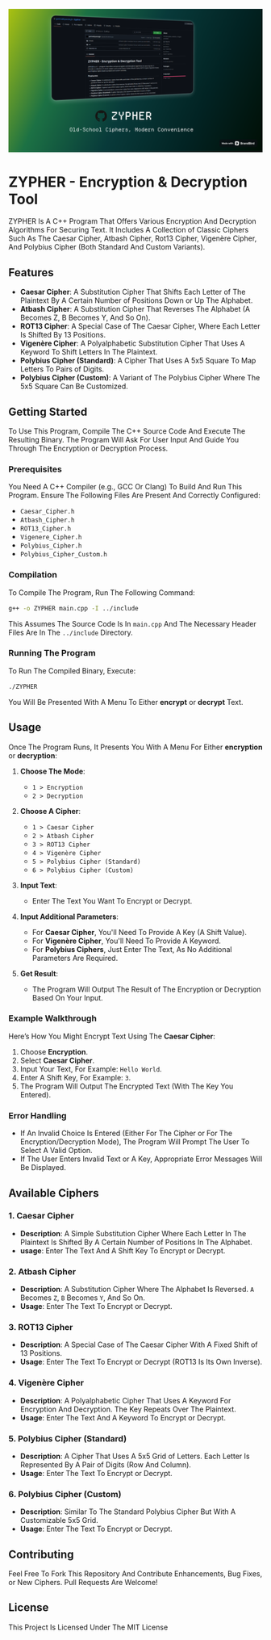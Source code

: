 ![Banner](Resources/Banner%20(Zypher).png)

# ZYPHER - Encryption & Decryption Tool

ZYPHER Is A C++ Program That Offers Various Encryption And Decryption Algorithms For Securing Text. It Includes A Collection of Classic Ciphers Such As The Caesar Cipher, Atbash Cipher, Rot13 Cipher, Vigenère Cipher, And Polybius Cipher (Both Standard And Custom Variants).

## Features

- **Caesar Cipher**: A Substitution Cipher That Shifts Each Letter of The Plaintext By A Certain Number of Positions Down or Up The Alphabet.
- **Atbash Cipher**: A Substitution Cipher That Reverses The Alphabet (A Becomes Z, B Becomes Y, And So On).
- **ROT13 Cipher**: A Special Case of The Caesar Cipher, Where Each Letter Is Shifted By 13 Positions.
- **Vigenère Cipher**: A Polyalphabetic Substitution Cipher That Uses A Keyword To Shift Letters In The Plaintext.
- **Polybius Cipher (Standard)**: A Cipher That Uses A 5x5 Square To Map Letters To Pairs of Digits.
- **Polybius Cipher (Custom)**: A Variant of The Polybius Cipher Where The 5x5 Square Can Be Customized.

## Getting Started

To Use This Program, Compile The C++ Source Code And Execute The Resulting Binary. The Program Will Ask For User Input And Guide You Through The Encryption or Decryption Process.

### Prerequisites

You Need A C++ Compiler (e.g., GCC Or Clang) To Build And Run This Program. Ensure The Following Files Are Present And Correctly Configured:

- `Caesar_Cipher.h`
- `Atbash_Cipher.h`
- `ROT13_Cipher.h`
- `Vigenere_Cipher.h`
- `Polybius_Cipher.h`
- `Polybius_Cipher_Custom.h`

### Compilation

To Compile The Program, Run The Following Command:

```bash
g++ -o ZYPHER main.cpp -I ../include
```

This Assumes The Source Code Is In `main.cpp` And The Necessary Header Files Are In The `../include` Directory.

### Running The Program

To Run The Compiled Binary, Execute:

```bash
./ZYPHER
```

You Will Be Presented With A Menu To Either **encrypt** or **decrypt** Text.

## Usage

Once The Program Runs, It Presents You With A Menu For Either **encryption** or **decryption**:

1. **Choose The Mode**:

   - `1 > Encryption`
   - `2 > Decryption`

2. **Choose A Cipher**:

   - `1 > Caesar Cipher`
   - `2 > Atbash Cipher`
   - `3 > ROT13 Cipher`
   - `4 > Vigenère Cipher`
   - `5 > Polybius Cipher (Standard)`
   - `6 > Polybius Cipher (Custom)`

3. **Input Text**:

   - Enter The Text You Want To Encrypt or Decrypt.

4. **Input Additional Parameters**:

   - For **Caesar Cipher**, You'll Need To Provide A Key (A Shift Value).
   - For **Vigenère Cipher**, You'll Need To Provide A Keyword.
   - For **Polybius Ciphers**, Just Enter The Text, As No Additional Parameters Are Required.

5. **Get Result**:

   - The Program Will Output The Result of The Encryption or Decryption Based On Your Input.

### Example Walkthrough

Here’s How You Might Encrypt Text Using The **Caesar Cipher**:

1. Choose **Encryption**.
2. Select **Caesar Cipher**.
3. Input Your Text, For Example: `Hello World`.
4. Enter A Shift Key, For Example: `3`.
5. The Program Will Output The Encrypted Text (With The Key You Entered).

### Error Handling

- If An Invalid Choice Is Entered (Either For The Cipher or For The Encryption/Decryption Mode), The Program Will Prompt The User To Select A Valid Option.
- If The User Enters Invalid Text or A Key, Appropriate Error Messages Will Be Displayed.

## Available Ciphers

### 1. **Caesar Cipher**

- **Description**: A Simple Substitution Cipher Where Each Letter In The Plaintext Is Shifted By A Certain Number of Positions In The Alphabet.
- **usage**: Enter The Text And A Shift Key To Encrypt or Decrypt.

### 2. **Atbash Cipher**

- **Description**: A Substitution Cipher Where The Alphabet Is Reversed. `A` Becomes `Z`, `B` Becomes `Y`, And So On.
- **Usage**: Enter The Text To Encrypt or Decrypt.

### 3. **ROT13 Cipher**

- **Description**: A Special Case of The Caesar Cipher With A Fixed Shift of 13 Positions.
- **Usage**: Enter The Text To Encrypt or Decrypt (ROT13 Is Its Own Inverse).

### 4. **Vigenère Cipher**

- **Description**: A Polyalphabetic Cipher That Uses A Keyword For Encryption And Decryption. The Key Repeats Over The Plaintext.
- **Usage**: Enter The Text And A Keyword To Encrypt or Decrypt.

### 5. **Polybius Cipher (Standard)**

- **Description**: A Cipher That Uses A 5x5 Grid of Letters. Each Letter Is Represented By A Pair of Digits (Row And Column).
- **Usage**: Enter The Text To Encrypt or Decrypt.

### 6. **Polybius Cipher (Custom)**

- **Description**: Similar To The Standard Polybius Cipher But With A Customizable 5x5 Grid.
- **Usage**: Enter The Text To Encrypt or Decrypt.

## Contributing

Feel Free To Fork This Repository And Contribute Enhancements, Bug Fixes, or New Ciphers. Pull Requests Are Welcome!

## License

This Project Is Licensed Under The MIT License
